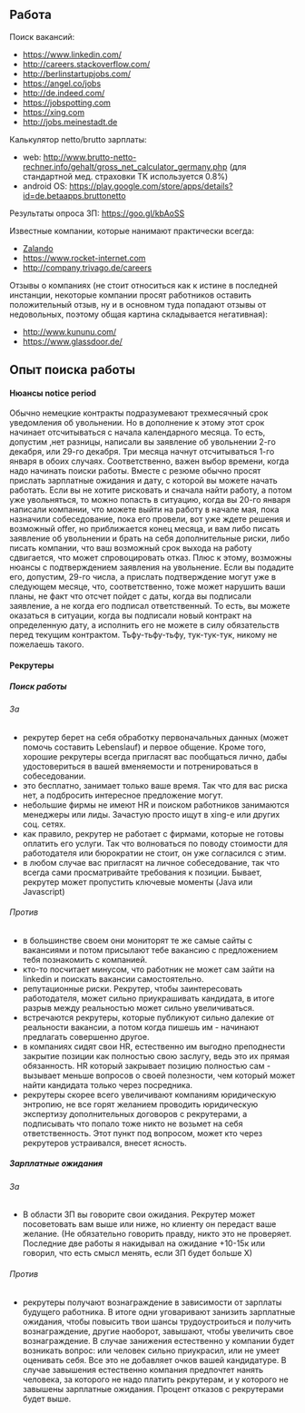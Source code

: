 ## Работа

Поиск вакансий:
  - https://www.linkedin.com/
  - http://careers.stackoverflow.com/
  - http://berlinstartupjobs.com/
  - https://angel.co/jobs
  - http://de.indeed.com/
  - https://jobspotting.com
  - https://xing.com
  - http://jobs.meinestadt.de

Калькулятор netto/brutto зарплаты:
  - web: http://www.brutto-netto-rechner.info/gehalt/gross_net_calculator_germany.php (для стандартной мед. страховки TK используется 0.8%)
  - android OS: https://play.google.com/store/apps/details?id=de.betaapps.bruttonetto

Результаты опроса ЗП: https://goo.gl/kbAoSS

Известные компании, которые нанимают практически всегда:
  - [Zalando](https://jobs.zalando.de/en/)
  - https://www.rocket-internet.com
  - http://company.trivago.de/careers

Отзывы о компаниях (не стоит относиться как к истине в последней инстанции, некоторые компании просят работников оставить положительный отзыв, ну и в основном туда попадают отзывы от недовольных, поэтому общая картина складывается негативная):
  - http://www.kununu.com/
  - https://www.glassdoor.de/


## Опыт поиска работы

#### Нюансы notice period
Обычно немецкие контракты подразумевают трехмесячный срок уведомления об увольнении. Но в дополнение к этому этот срок начинает отсчитываться с начала календарного месяца. То есть, допустим ,нет разницы, написали вы заявление об увольнении 2-го декабря, или 29-го декабря. Три месяца начнут отсчитываться 1-го января в обоих случаях. Соответственно, важен выбор времени, когда надо начинать поиски работы. Вместе с резюме обычно просят прислать зарплатные ожидания и дату, с которой вы можете начать работать. Если вы не хотите рисковать и сначала найти работу, а потом уже увольняться, то можно попасть в ситуацию, когда вы 20-го января написали компании, что можете выйти на работу в начале мая, пока назначили собеседование, пока его провели, вот уже ждете решения и возможный offer, но приближается конец месяца, и вам либо писать заявление об увольнении и брать на себя дополнительные риски, либо писать компании, что ваш возможный срок выхода на работу сдвигается, что может спровоцировать отказ.
Плюс к этому, возможны нюансы с подтверждением заявления на увольнение. Если вы подадите его, допустим, 29-го числа, а прислать подтверждение могут уже в следующем месяце, что, соответственно, тоже может нарушить ваши планы, не факт что отсчет пойдет с даты, когда вы подписали заявление, а не когда его подписал ответственный. То есть, вы можете оказаться в ситуации, когда вы подписали новый контракт на определенную дату, а исполнить его не можете в силу обязательств перед текущим контрактом. Тьфу-тьфу-тьфу, тук-тук-тук, никому не пожелаешь такого.

#### Рекрутеры

##### Поиск работы
###### За
- рекрутер берет на себя обработку первоначальных данных (может помочь составить Lebenslauf) и первое общение. Кроме того, хорошие рекрутеры всегда пригласят вас пообщаться лично, дабы удостовериться в вашей вменяемости и потренироваться в собеседовании.
- это бесплатно, занимает только ваше время. Так что для вас риска нет, а подбросить интересное предложение могут.
- небольшие фирмы не имеют HR и поиском работников занимаются менеджеры или лиды. Зачастую просто ищут в xing-е или других соц. сетях.
- как правило, рекрутер не работает с фирмами, которые не готовы оплатить его услуги. Так что волноваться по поводу стоимости для работодателя или бюрократии не стоит, он уже согласился с этим.
- в любом случае вас пригласят на личное собеседование, так что всегда сами просматривайте требования к позиции. Бывает, рекрутер может пропустить ключевые моменты (Java или Javascript)

###### Против
- в большинстве своем они мониторят те же самые сайты с вакансиями и потом присылают тебе вакансию с предложением тебя познакомить с компанией.
- кто-то посчитает минусом, что работник не может сам зайти на linkedin и поискать вакансии самостоятельно.
- репутационные риски. Рекрутер, чтобы заинтересовать работодателя, может сильно приукрашивать кандидата, в итоге разрыв между реальностью может сильно увеличиваться.
- встречаются рекрутеры, которые публикуют сильно далекие от реальности вакансии, а потом когда пишешь им - начинают предлагать совершенно другое.
- в компаниях сидят свои HR, естественно им выгодно преподнести закрытие позиции как полностью свою заслугу, ведь это их прямая обязанность. HR который закрывает позицию полностью сам - вызывает меньше вопросов о своей полезности, чем который может найти кандидата только через посредника.
- рекрутеры скорее всего увеличивают компаниям юридическую энтропию, не все горят желанием проводить юридическую экспертизу дополнительных договоров с рекрутерами, а подписывать что попало тоже никто не возьмет на себя ответственность. Этот пункт под вопросом, может кто через рекрутеров устраивался, внесет ясность.

##### Зарплатные ожидания
###### За
- В области ЗП вы говорите свои ожидания. Рекрутер может посоветовать вам выше или ниже, но клиенту он передаст ваше желание. (Не обязательно говорить правду, никто это не проверяет. Последние две работы я накидывал на ожидание +10-15к или говорил, что есть смысл менять, если ЗП будет больше Х) 

###### Против
- рекрутеры получают вознаграждение в зависимости от зарплаты будущего работника. В итоге одни уговаривают занизить зарплатные ожидания, чтобы повысить твои шансы трудоустроиться и получить вознаграждение, другие наоборот, завышают, чтобы увеличить свое вознаграждение. В случае занижения естественно у компании будет возникать вопрос: или человек сильно приукрасил, или не умеет оценивать себя. Все это не добавляет очков вашей кандидатуре. В случае завышения естественно компания предпочтет нанять человека, за которого не надо платить рекрутерам, и у которого не завышены зарплатные ожидания. Процент отказов с рекрутерами будет выше.
